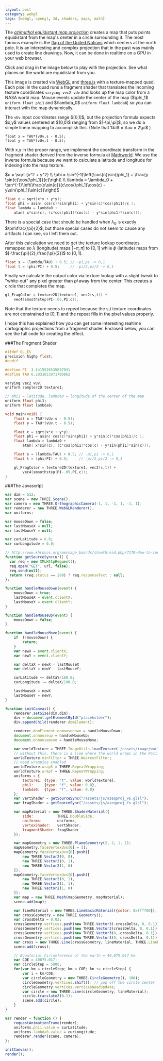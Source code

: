 ```yaml
---
layout: post
category: webgl
tags: [webgl, opengl, 3d, shaders, maps, math]
---
```


<script src="/assets/js/three.min.65.js"></script>

The [_azimuthal equidistant map
projection_](http://en.wikipedia.org/wiki/Azimuthal_equidistant_projection)
creates a map that puts points equidistant from the map's center in a
circle surrounding it.  The most famous example is the [flag of the
United Nations](http://en.wikipedia.org/wiki/United_Nations_flag)
which centers at the north pole.  It is an interesting and complex
projection that in the past was mainly used to create line drawings.
Now, it can be done in realtime on a GPU in your web browser.

Click and drag in the image below to play with the projection.  See
what places on the world are equidistant from you.

<div id="placeholder"></div>

<p>This image is created via <a href="http://get.webgl.org/">WebGL</a> and
<a href="http://threejs.org/">three.js</a> with a texture-mapped quad.  Each
pixel in the quad runs a fragment shader that translates the incoming
texture coordinates <code>varying vec2 vUv</code> and looks up the map
color from a NASA world map.  Mouse events update the center of the
map ($\phi_1$ <code>uniform float phi1</code> and $\lambda_0$
<code>uniform float lambda0</code>) so you can interact with the map
dynamically.</p>

<p>The <code>vUv</code> input coordinates range $[0,1]$, but the
projection formula expects $x,y$ values centered at $(0,0)$ ranging
from $[-\pi,\pi]$, so we do a simple linear mapping to accomplish
this.  (Note that <code>TAU</code>$ = \tau = 2\pi$ )</p>

</p>

```
float x = TAU*(vUv.s - 0.5);
float y = TAU*(vUv.t - 0.5);
```

With x,y in the proper range, we implement the coordinate transform in
the fragment shader derived from the inverse formula at
[Mathworld](http://mathworld.wolfram.com/AzimuthalEquidistantProjection.html).
We use the inverse formula because we want to calculate a latitude and
longitude for indexing into the map texture.

<p>
$c = \sqrt {x^2 + y^2} \\
\phi = \sin^{-1}\left(\cos{c}\sin{\phi_1} + \frac{y \sin{c}\cos{\phi_1}}{c}\right) \\
\lambda = \lambda_0 + \tan^{-1}\left(\frac{x\sin{c}}{c\cos{\phi_1}\cos{c} - y\sin{\phi_1}\sin{c}}\right)$
</p>


```c
float c = sqrt(x*x + y*y);
float phi = asin( cos(c)*sin(phi1) + y*sin(c)*cos(phi1)/c );
float lambda = lambda0 +
    atan( x*sin(c), (c*cos(phi1)*cos(c) - y*sin(phi1)*sin(c)));
```

There is a special case that should be handled when $\lambda_0$ is
exactly $\pm\frac{\pi}{2}$, but those special cases do not seem
to cause any artifacts I can see, so I left them out.

After this calculation we need to get the texture lookup coordinates
remapped so $\lambda$ (longitude) maps $[-\pi,\pi]$ to $[0,1]$
while $\phi$ (latitude) maps from
$[-\frac{\pi}{2},\frac{\pi}{2}]$ to $[0,1]$.

```c
float s = (lambda/TAU) + 0.5; // -pi,pi -> 0,1
float t = (phi/PI) + 0.5;     // -pi/2,pi/2 -> 0,1
```

Finally we calculate the output color via texture lookup with a slight
tweak to "white-out" any pixel greater than $pi$ away from the center.
This creates a circle that completes the map.

```c
gl_FragColor = texture2D(texture1, vec2(s,t)) +
    vec4(smoothstep(PI-.05,PI,c));
```

Note that the texture needs to _repeat_ because the s,t texture
coordinates are not constrained to $[0,1]$ and the repeat fills in the
pixel values properly.

I hope this has explained how you can get some interesting realtime
cartographic projections from a fragment shader.  Enclosed below, you
can see the full code for creating the effect.

###The Fragment Shader

```c
#ifdef GL_ES
precision highp float;
#endif

#define PI  3.1415926535897931
#define TAU 6.2831853071795862

varying vec2 vUv;
uniform sampler2D texture1;

// phi1 = latitude, lambda0 = longitude of the center of the map
uniform float phi1;
uniform float lambda0;

void main(void) {
    float x = TAU*(vUv.s - 0.5);
    float y = TAU*(vUv.t - 0.5);

    float c = sqrt(x*x + y*y);
    float phi = asin( cos(c)*sin(phi1) + y*sin(c)*cos(phi1)/c );
    float lambda = lambda0 +
        atan( x*sin(c), (c*cos(phi1)*cos(c) - y*sin(phi1)*sin(c)));

    float s = (lambda/TAU) + 0.5; // -pi,pi -> 0,1
    float t = (phi/PI) + 0.5;     // -pi/2,pi/2 -> 0,1

    gl_FragColor = texture2D(texture1, vec2(s,t)) +
        vec4(smoothstep(PI-.05,PI,c));
}
```

###The Javascript

```javascript
var dim = 512;
var scene = new THREE.Scene();
var camera = new THREE.OrthographicCamera(-1, 1, -1, 1, -1, 1);
var renderer = new THREE.WebGLRenderer();
var uniforms;

var mouseDown = false;
var lastMouseX = null;
var lastMouseY = null;

var curLatitude = 0.0;
var curLongitude = 0.0;

// http://www.khronos.org/message_boards/showthread.php/7170-How-to-include-shaders
function getSourceSync(url) {
  var req = new XMLHttpRequest();
  req.open("GET", url, false);
  req.send(null);
  return (req.status == 200) ? req.responseText : null;
};

function handleMouseDown(event) {
    mouseDown = true;
    lastMouseX = event.clientX;
    lastMouseY = event.clientY;
}

function handleMouseUp(event) {
    mouseDown = false;
}

function handleMouseMove(event) {
    if  (!mouseDown) {
        return;
    }
    var newX = event.clientX;
    var newY = event.clientY;

    var deltaX = newX - lastMouseX
    var deltaY = newY - lastMouseY;

    curLatitude += deltaY/100.0;
    curLongitude -= deltaX/100.0;

    lastMouseX = newX
    lastMouseY = newY;
}

function initCanvas() {
    renderer.setSize(dim,dim);
    div = document.getElementById("placeholder");
    div.appendChild(renderer.domElement);

    renderer.domElement.onmousedown = handleMouseDown;
    document.onmouseup = handleMouseUp;
    document.onmousemove = handleMouseMove;

    var worldTexture = THREE.ImageUtils.loadTexture('/assets/image/world1024x512.jpg');
    // without this, there is a line where the world wraps in the Pacific
    worldTexture.minFilter = THREE.NearestFilter;
    // need wrapping enabled
    worldTexture.wrapS = THREE.RepeatWrapping;
    worldTexture.wrapT = THREE.RepeatWrapping;
    uniforms = {
        texture1: {type: "t", value: worldTexture},
        phi1:     {type: "f", value: 0.0},
        lambda0:  {type: "f", value: 0.0}
    };
    var vertShader = getSourceSync("/assets/js/azeqproj_vs.glsl");
    var fragShader = getSourceSync("/assets/js/azeqproj_fs.glsl");

    var mapMaterial = new THREE.ShaderMaterial({
        side:           THREE.DoubleSide,
        uniforms:       uniforms,
        vertexShader:   vertShader,
        fragmentShader: fragShader
    });

    var mapGeometry = new THREE.PlaneGeometry(2, 2, 1, 1);
    mapGeometry.faceVertexUvs[0] = [];
    mapGeometry.faceVertexUvs[0].push([
        new THREE.Vector2(0, 0),
        new THREE.Vector2(0, 1),
        new THREE.Vector2(1, 0)
    ]);
    mapGeometry.faceVertexUvs[0].push([
        new THREE.Vector2(0, 1),
        new THREE.Vector2(1, 1),
        new THREE.Vector2(1, 0)
    ]);
    var map = new THREE.Mesh(mapGeometry, mapMaterial);
    scene.add(map);

    var lineMaterial = new THREE.LineBasicMaterial({color: 0xffff00});
    var crossGeometry = new THREE.Geometry();
    var crossDelta = 0.02;
    crossGeometry.vertices.push(new THREE.Vector3(-crossDelta, 0, 0.1));
    crossGeometry.vertices.push(new THREE.Vector3(crossDelta, 0, 0.1));
    crossGeometry.vertices.push(new THREE.Vector3(0,-crossDelta, 0.1));
    crossGeometry.vertices.push(new THREE.Vector3(0, crossDelta, 0.1));
    var cross = new THREE.Line(crossGeometry, lineMaterial, THREE.LinePieces);
    scene.add(cross);

    // Equatorial Circumference of the earth = 40,075.017 km
    var COE = 40075.017;
    var circleStep = 5000;
    for(var km = circleStep; km < COE; km += circleStep) {
        var i = km/COE;
        var circleGeometry = new THREE.CircleGeometry(i, 100);
        circleGeometry.vertices.shift(); // pop off the circle center
        circleGeometry.vertices.verticesNeedUpdate;
        var circle = new THREE.Line(circleGeometry, lineMaterial);
        circle.translateZ(0.1);
        scene.add(circle);
    }
}

var render = function () {
    requestAnimationFrame(render);
    uniforms.phi1.value = curLatitude;
    uniforms.lambda0.value = curLongitude;
    renderer.render(scene, camera);
};

initCanvas();
render();
```

<script src="/assets/js/azeqproj.js"></script>
